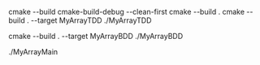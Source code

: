 cmake --build cmake-build-debug --clean-first
cmake --build .
cmake --build . --target MyArrayTDD
./MyArrayTDD

cmake --build . --target MyArrayBDD
./MyArrayBDD

./MyArrayMain
